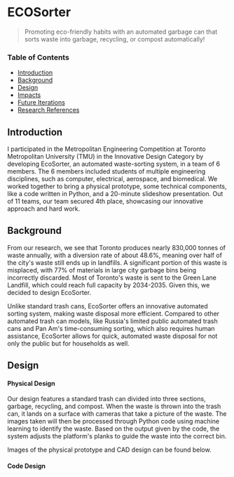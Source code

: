 # ECOSorter
> Promoting eco-friendly habits with an automated garbage can that sorts waste into garbage, recycling, or compost automatically!

### Table of Contents
- [Introduction](https://github.com/abs5467/EcoSorter#introduction)
- [Background](https://github.com/abs5467/EcoSorter#background)
- [Design](https://github.com/abs5467/EcoSorter#design)
- [Impacts](https://github.com/abs5467/EcoSorter#impacts)
- [Future Iterations](https://github.com/abs5467/EcoSorter#future-iterations)
- [Research References](https://github.com/abs5467/EcoSorter#research-references)

## Introduction
I participated in the Metropolitan Engineering Competition at Toronto Metropolitan University (TMU) in the Innovative Design Category by developing EcoSorter, an automated waste-sorting system, in a team of 6 members. The 6 members included students of multiple engineering disciplines, such as computer, electrical, aerospace, and biomedical. We worked together to bring a physical prototype, some technical components, like a code written in Python, and a 20-minute slideshow presentation. Out of 11 teams, our team secured 4th place, showcasing our innovative approach and hard work.

## Background
From our research, we see that Toronto produces nearly 830,000 tonnes of waste annually, with a diversion rate of about 48.6%, meaning over half of the city's waste still ends up in landfills. A significant portion of this waste is misplaced, with 77% of materials in large city garbage bins being incorrectly discarded. Most of Toronto's waste is sent to the Green Lane Landfill, which could reach full capacity by 2034-2035. Given this, we decided to design EcoSorter.

Unlike standard trash cans, EcoSorter offers an innovative automated sorting system, making waste disposal more efficient. Compared to other automated trash can models, like Russia's limited public automated trash cans and Pan Am's time-consuming sorting, which also requires human assistance, EcoSorter allows for quick, automated waste disposal for not only the public but for households as well.

## Design
#### Physical Design
Our design features a standard trash can divided into three sections, garbage, recycling, and compost. When the waste is thrown into the trash can, it lands on a surface with cameras that take a picture of the waste. The images taken will then be processed through Python code using machine learning to identify the waste. Based on the output given by the code, the system adjusts the platform's planks to guide the waste into the correct bin. 

Images of the physical prototype and CAD design can be found below.

#### Code Design




